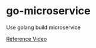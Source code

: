 # go-microservice
Use golang build microservice

[Reference Video](https://www.youtube.com/playlist?list=PLmD8u-IFdreyh6EUfevBcbiuCKzFk0EW_) 
